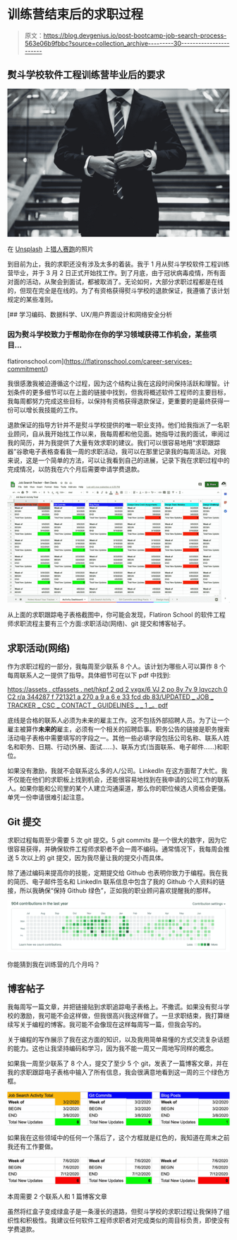 # 训练营结束后的求职过程

> 原文：<https://blog.devgenius.io/post-bootcamp-job-search-process-563e06b9fbbc?source=collection_archive---------30----------------------->

## 熨斗学校软件工程训练营毕业后的要求

![](img/1f9d5da0c1542f8dbaca54e52e186f26.png)

在 [Unsplash](https://unsplash.com?utm_source=medium&utm_medium=referral) 上[猎人赛跑](https://unsplash.com/@huntersrace?utm_source=medium&utm_medium=referral)的照片

到目前为止，我的求职还没有涉及太多的着装。我于 1 月从熨斗学校软件工程训练营毕业，并于 3 月 2 日正式开始找工作。到了月底，由于冠状病毒疫情，所有面对面的活动，从聚会到面试，都被取消了。无论如何，大部分求职过程都是在线的，但现在完全是在线的。为了有资格获得熨斗学校的退款保证，我遵循了该计划规定的某些准则。

[](https://flatironschool.com/career-services-commitment/) [## 学习编码、数据科学、UX/用户界面设计和网络安全分析

### 因为熨斗学校致力于帮助你在你的学习领域获得工作机会，某些项目…

flatironschool.com](https://flatironschool.com/career-services-commitment/) 

我很感激我被迫遵循这个过程，因为这个结构让我在这段时间保持活跃和理智。计划条件的更多细节可以在上面的链接中找到，但我将概述软件工程师的主要目标，我每周都努力完成这些目标，以保持有资格获得退款保证，更重要的是最终获得一份可以增长我技能的工作。

退款保证的指导方针并不是熨斗学校提供的唯一职业支持。他们给我指派了一名职业顾问，自从我开始找工作以来，我每周都和他见面。她指导过我的面试，审阅过我的简历，并为我提供了大量有效求职的建议。我们可以很容易地用“求职跟踪器”谷歌电子表格查看我一周的求职活动，我可以在那里记录我的每周活动。对我来说，这是一个简单的方法，可以让我看到自己的进展，记录下我在求职过程中的完成情况，以防我在六个月后需要申请学费退款。

![](img/b95f25bffd08d5d5ca778b6cbc9ec9c3.png)

从上面的求职跟踪电子表格截图中，你可能会发现，Flatiron School 的软件工程师求职流程主要有三个方面:求职活动(网络)、git 提交和博客帖子。

## 求职活动(网络)

作为求职过程的一部分，我每周至少联系 8 个人。该计划为哪些人可以算作 8 个每周联系人之一提供了指导。具体细节可在以下 pdf 中找到:

[https://assets . ctfassets . net/hkpf 2 qd 2 vxgx/6 VJ 2 po 8y 7v 9 lqvczch 0 C2 r/a 344287 f 721321 a 270 a 9 a 6 e 33 fcd db 83/UPDATED _ JOB _ TRACKER _ CSC _ CONTACT _ GUIDELINES _ _ 1 _。pdf](https://assets.ctfassets.net/hkpf2qd2vxgx/6Vj2PO8Y7v9lQVCzch0C2R/a344287f721321a270a9a6e33fcddb83/UPDATED_JOB_TRACKER_CSC_CONTACT_GUIDELINES__1_.pdf)

底线是合格的联系人必须为未来的雇主工作。这不包括外部招聘人员。为了让一个雇主被算作**未来的**雇主，必须有一个相关的招聘启事。职务公告的链接是职务搜索活动电子表格中需要填写的字段之一。其他一些必填字段包括公司名称、联系人姓名和职务、日期、行动(外展、面试……)、联系方式(当面联系、电子邮件……)和职位。

如果没有激励，我就不会联系这么多的人/公司。LinkedIn 在这方面帮了大忙。我不仅能在他们的求职板上找到机会，还能很容易地找到在我申请的公司工作的联系人。如果你能和公司里的某个人建立沟通渠道，那么你的职位候选人资格会更强。单凭一份申请很难引起注意。

## Git 提交

求职过程每周至少需要 5 次 git 提交。5 git commits 是一个很大的数字，因为它很容易获得，并确保软件工程师求职者不会一周不编码。通常情况下，我每周会推送 5 次以上的 git 提交，因为我尽量让我的提交小而具体。

除了通过编码来提高你的技能，定期提交给 Github 也表明你致力于编程。我在我的简历、电子邮件签名和 LinkedIn 联系信息中包含了我的 Github 个人资料的链接，所以我确保“保持 Github 绿色”，正如我的职业顾问喜欢提醒我的那样。

![](img/90346665a857e59f90f89a2fbb494450.png)

你能猜到我在训练营的几个月吗？

## 博客帖子

我每周写一篇文章，并把链接贴到求职追踪电子表格上。不撒谎。如果没有熨斗学校的激励，我可能不会这样做，但我很高兴我这样做了。一旦求职结束，我打算继续写关于编程的博客。我可能不会像现在这样每周写一篇，但我会写的。

关于编程的写作展示了我在这方面的知识，以及我用简单易懂的方式交流复杂话题的能力。这也让我坚持编码和学习，因为我不能一周又一周地写同样的概念。

如果我一周至少联系了 8 个人，提交了至少 5 个 git，发表了一篇博客文章，并在我的求职跟踪电子表格中输入了所有信息，我会很满意地看到这一周的三个绿色方框。

![](img/e3da09b3f60367caf610217225a90e13.png)

如果我在这些领域中的任何一个落后了，这个方框就是红色的，我知道在周末之前我还有工作要做。

![](img/f1ce6dc0f91e04b34002f90510deb822.png)

本周需要 2 个联系人和 1 篇博客文章

虽然将红盒子变成绿盒子是一条漫长的道路，但熨斗学校的求职过程让我保持了组织性和积极性。我建议任何软件工程师求职者对完成类似的周目标负责，即使没有学费退款。